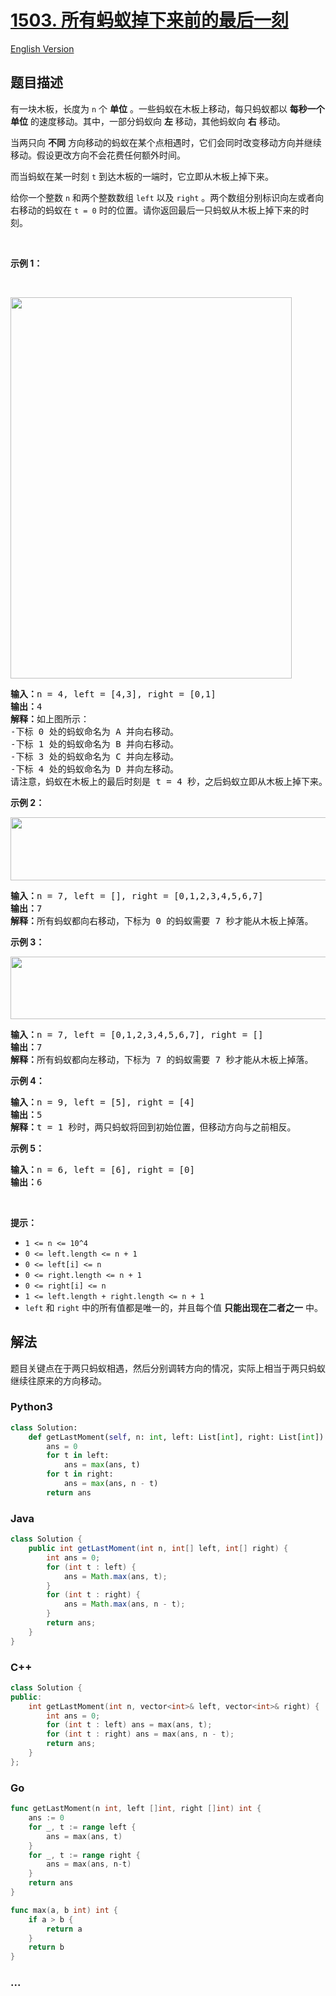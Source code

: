# [1503. 所有蚂蚁掉下来前的最后一刻](https://leetcode-cn.com/problems/last-moment-before-all-ants-fall-out-of-a-plank)

[English Version](/solution/1500-1599/1503.Last%20Moment%20Before%20All%20Ants%20Fall%20Out%20of%20a%20Plank/README_EN.md)

## 题目描述

<!-- 这里写题目描述 -->

<p>有一块木板，长度为 <code>n</code> 个 <strong>单位</strong> 。一些蚂蚁在木板上移动，每只蚂蚁都以 <strong>每秒一个单位</strong> 的速度移动。其中，一部分蚂蚁向 <strong>左</strong> 移动，其他蚂蚁向 <strong>右</strong> 移动。</p>

<p>当两只向 <strong>不同</strong> 方向移动的蚂蚁在某个点相遇时，它们会同时改变移动方向并继续移动。假设更改方向不会花费任何额外时间。</p>

<p>而当蚂蚁在某一时刻 <code>t</code> 到达木板的一端时，它立即从木板上掉下来。</p>

<p>给你一个整数 <code>n</code> 和两个整数数组 <code>left</code> 以及 <code>right</code> 。两个数组分别标识向左或者向右移动的蚂蚁在 <code>t = 0</code> 时的位置。请你返回最后一只蚂蚁从木板上掉下来的时刻。</p>

<p>&nbsp;</p>

<p><strong>示例 1：</strong></p>

<p>&nbsp;</p>

<p><img alt="" src="https://cdn.jsdelivr.net/gh/doocs/leetcode@main/solution/1500-1599/1503.Last%20Moment%20Before%20All%20Ants%20Fall%20Out%20of%20a%20Plank/images/ants.jpg" style="height: 610px; width: 450px;"></p>

<pre><strong>输入：</strong>n = 4, left = [4,3], right = [0,1]
<strong>输出：</strong>4
<strong>解释：</strong>如上图所示：
-下标 0 处的蚂蚁命名为 A 并向右移动。
-下标 1 处的蚂蚁命名为 B 并向右移动。
-下标 3 处的蚂蚁命名为 C 并向左移动。
-下标 4 处的蚂蚁命名为 D 并向左移动。
请注意，蚂蚁在木板上的最后时刻是 t = 4 秒，之后蚂蚁立即从木板上掉下来。（也就是说在 t = 4.0000000001 时，木板上没有蚂蚁）。</pre>

<p><strong>示例 2：</strong></p>

<p><img alt="" src="https://cdn.jsdelivr.net/gh/doocs/leetcode@main/solution/1500-1599/1503.Last%20Moment%20Before%20All%20Ants%20Fall%20Out%20of%20a%20Plank/images/ants2.jpg" style="height: 101px; width: 639px;"></p>

<pre><strong>输入：</strong>n = 7, left = [], right = [0,1,2,3,4,5,6,7]
<strong>输出：</strong>7
<strong>解释：</strong>所有蚂蚁都向右移动，下标为 0 的蚂蚁需要 7 秒才能从木板上掉落。
</pre>

<p><strong>示例 3：</strong></p>

<p><img alt="" src="https://cdn.jsdelivr.net/gh/doocs/leetcode@main/solution/1500-1599/1503.Last%20Moment%20Before%20All%20Ants%20Fall%20Out%20of%20a%20Plank/images/ants3.jpg" style="height: 100px; width: 639px;"></p>

<pre><strong>输入：</strong>n = 7, left = [0,1,2,3,4,5,6,7], right = []
<strong>输出：</strong>7
<strong>解释：</strong>所有蚂蚁都向左移动，下标为 7 的蚂蚁需要 7 秒才能从木板上掉落。
</pre>

<p><strong>示例 4：</strong></p>

<pre><strong>输入：</strong>n = 9, left = [5], right = [4]
<strong>输出：</strong>5
<strong>解释：</strong>t = 1 秒时，两只蚂蚁将回到初始位置，但移动方向与之前相反。
</pre>

<p><strong>示例 5：</strong></p>

<pre><strong>输入：</strong>n = 6, left = [6], right = [0]
<strong>输出：</strong>6
</pre>

<p>&nbsp;</p>

<p><strong>提示：</strong></p>

<ul>
	<li><code>1 &lt;= n &lt;= 10^4</code></li>
	<li><code>0 &lt;= left.length &lt;= n + 1</code></li>
	<li><code>0 &lt;= left[i] &lt;= n</code></li>
	<li><code>0 &lt;= right.length &lt;= n + 1</code></li>
	<li><code>0 &lt;= right[i] &lt;= n</code></li>
	<li><code>1 &lt;= left.length + right.length &lt;= n + 1</code></li>
	<li><code>left</code> 和 <code>right</code> 中的所有值都是唯一的，并且每个值 <strong>只能出现在二者之一</strong> 中。</li>
</ul>

## 解法

<!-- 这里可写通用的实现逻辑 -->

题目关键点在于两只蚂蚁相遇，然后分别调转方向的情况，实际上相当于两只蚂蚁继续往原来的方向移动。

<!-- tabs:start -->

### **Python3**

<!-- 这里可写当前语言的特殊实现逻辑 -->

```python
class Solution:
    def getLastMoment(self, n: int, left: List[int], right: List[int]) -> int:
        ans = 0
        for t in left:
            ans = max(ans, t)
        for t in right:
            ans = max(ans, n - t)
        return ans
```

### **Java**

<!-- 这里可写当前语言的特殊实现逻辑 -->

```java
class Solution {
    public int getLastMoment(int n, int[] left, int[] right) {
        int ans = 0;
        for (int t : left) {
            ans = Math.max(ans, t);
        }
        for (int t : right) {
            ans = Math.max(ans, n - t);
        }
        return ans;
    }
}
```

### **C++**

```cpp
class Solution {
public:
    int getLastMoment(int n, vector<int>& left, vector<int>& right) {
        int ans = 0;
        for (int t : left) ans = max(ans, t);
        for (int t : right) ans = max(ans, n - t);
        return ans;
    }
};
```

### **Go**

```go
func getLastMoment(n int, left []int, right []int) int {
	ans := 0
	for _, t := range left {
		ans = max(ans, t)
	}
	for _, t := range right {
		ans = max(ans, n-t)
	}
	return ans
}

func max(a, b int) int {
	if a > b {
		return a
	}
	return b
}
```

### **...**

```

```

<!-- tabs:end -->
